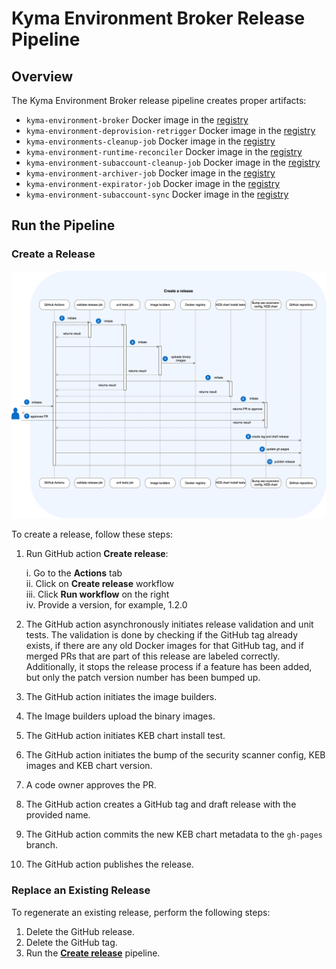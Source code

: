 # Kyma Environment Broker Release Pipeline

## Overview

The Kyma Environment Broker release pipeline creates proper artifacts:

* `kyma-environment-broker` Docker image in the [registry](https://console.cloud.google.com/artifacts/docker/kyma-project/europe/prod/kyma-environment-broker)
* `kyma-environment-deprovision-retrigger` Docker image in the [registry](https://console.cloud.google.com/artifacts/docker/kyma-project/europe/prod/kyma-environment-deprovision-retrigger)
* `kyma-environments-cleanup-job` Docker image in the [registry](https://console.cloud.google.com/artifacts/docker/kyma-project/europe/prod/kyma-environments-cleanup-job)
* `kyma-environment-runtime-reconciler` Docker image in the [registry](https://console.cloud.google.com/artifacts/docker/kyma-project/europe/prod/kyma-environment-runtime-reconciler)
* `kyma-environment-subaccount-cleanup-job` Docker image in the [registry](https://console.cloud.google.com/artifacts/docker/kyma-project/europe/prod/kyma-environment-subaccount-cleanup-job)
* `kyma-environment-archiver-job` Docker image in the [registry](https://console.cloud.google.com/artifacts/docker/kyma-project/europe/prod/kyma-environment-archiver-job)
* `kyma-environment-expirator-job` Docker image in the [registry](https://console.cloud.google.com/artifacts/docker/kyma-project/europe/prod/kyma-environment-expirator-job)
* `kyma-environment-subaccount-sync` Docker image in the [registry](https://console.cloud.google.com/artifacts/docker/kyma-project/europe/prod/kyma-environment-subaccount-sync)

## Run the Pipeline

### Create a Release

![Release diagram](../assets/release.drawio.svg)

To create a release, follow these steps:

1. Run GitHub action **Create release**:
   
   i.  Go to the **Actions** tab  
   ii. Click on **Create release** workflow  
   iii. Click  **Run workflow** on the right  
   iv. Provide a version, for example, 1.2.0  
   
2. The GitHub action asynchronously initiates release validation and unit tests. The validation is done by checking if the GitHub tag already exists, if there are any old Docker images for that GitHub tag, and if merged PRs that are part of this release are labeled correctly. Additionally, it stops the release process if a feature has been added, but only the patch version number has been bumped up.
3. The GitHub action initiates the image builders.
4. The Image builders upload the binary images.
5. The GitHub action initiates KEB chart install test.
6. The GitHub action initiates the bump of the security scanner config, KEB images and KEB chart version.
7. A code owner approves the PR.
8. The GitHub action creates a GitHub tag and draft release with the provided name.
9.  The GitHub action commits the new KEB chart metadata to the `gh-pages` branch.
10. The GitHub action publishes the release.

### Replace an Existing Release

To regenerate an existing release, perform the following steps:

1. Delete the GitHub release.
2. Delete the GitHub tag.
3. Run the [**Create release**](#create-a-release) pipeline.
